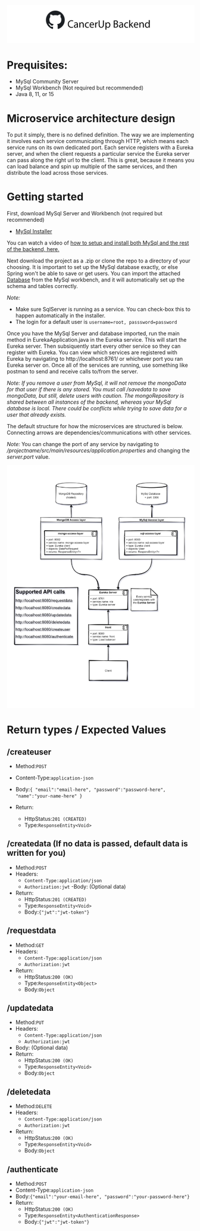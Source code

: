 
![Repository Logo](repository-open-graph-template_banner.png)

# Prequisites:
- MySql Community Server
- MySql Workbench (Not required but recommended)
- Java 8, 11, or 15


# Microservice architecture design
To put it simply, there is no defined definition.
The way we are implementing it involves each service communicating through HTTP, which means each service runs on its own dedicated port.
Each service registers with a Eureka server, and when the client requests a particular service the Eureka server can pass along the right url to the client.
This is great, because it means you can load balance and spin up multiple of the same services, and then distribute the load across those services.

# Getting started
First, download MySql Server and Workbench (not required but recommended)
- [MySql Installer](https://dev.mysql.com/downloads/installer/)

You can watch a video of [how to setup and install both MySql and the rest of the backend, here.](https://www.youtube.com/watch?v=T8FWQiWWmD8)

Next download the project as a .zip or clone the repo to a directory of your choosing.
It is important to set up the MySql database exactly, or else Spring won't be able to save or get users.
You can import the attached [Database](test-database.sql) from the MySql workbench, and it will automatically set up the schema and tables correctly.

*Note:*
- Make sure SqlServer is running as a service. You can check-box this to happen automatically in the installer.
- The login for a default user is `username=root, passsword=password`

Once you have the MySql Server and database imported, run the main method in EurekaApplication.java in the Eureka service.
This will start the Eureka server. Then subsiquently start every other service so they can register with Eureka. 
You can view which services are registered with Eureka by navigating to http://localhost:8761/ or whichever port you ran Eureka server on.
Once all of the services are running, use something like postman to send and receive calls to/from the server. 

*Note: If you remove a user from MySql, it will not remove the mongoData for that user if there is any stored. You must call /savedata to save mongoData, but still, delete users with caution.
The mongoRepository is shared between all instances of the backend, whereas your MySql database is local. There could be conflicts while trying to save data for a user that already exists.*

The default structure for how the microservices are structured is below. Connecting arrows are dependencies/communications with other services.


*Note:* You can change the port of any service by navigating to */projectname/src/main/resources/application.properties* and changing the *server.port* value.


![Architecture](MicroServiceArch.jpg)


# Return types / Expected Values

## /createuser

- Method:`POST`
- Content-Type:`application-json`
- Body:`{
  "email":"email-here",
  "password":"password-here",
  "name":"your-name-here"
  }`

- Return:
  - HttpStatus:`201 (CREATED)`
  - Type:`ResponseEntity<Void>`

## /createdata (If no data is passed, default data is written for you)

- Method:`POST`
- Headers:
  - `Content-Type:application/json`
  - `Authorization:jwt`
-Body: (Optional data)
- Return:
  - HttpStatus:`201 (CREATED)`
  - Type:`ResponseEntity<Void>`
  - Body:`{"jwt":"jwt-token"}`

## /requestdata

- Method:`GET`
- Headers:
  - `Content-Type:application/json`
  - `Authorization:jwt`
- Return:
  - HttpStatus:`200 (OK)`
  - Type:`ResponseEntity<Object>`
  - Body:`Object`

## /updatedata

- Method:`PUT`
- Headers:
  - `Content-Type:application/json`
  - `Authorization:jwt`
- Body: (Optional data)
- Return:
  - HttpStatus:`200 (OK)`
  - Type:`ResponseEntity<Void>`
  - Body:`Object`

## /deletedata

- Method:`DELETE`
- Headers:
  - `Content-Type:application/json`
  - `Authorization:jwt`
- Return:
  - HttpStatus:`200 (OK)`
  - Type:`ResponseEntity<Void>`
  - Body:`Object`

## /authenticate
- Method:`POST`
- Content-Type:`application-json`
- Body:`{"email":"your-email-here", "password":"your-password-here"}`
- Return:
  - HttpStatus:`200 (OK)`
  - Type:`ResponseEntity<AuthenticationResponse>`
  - Body:`{"jwt":"jwt-token"}`
